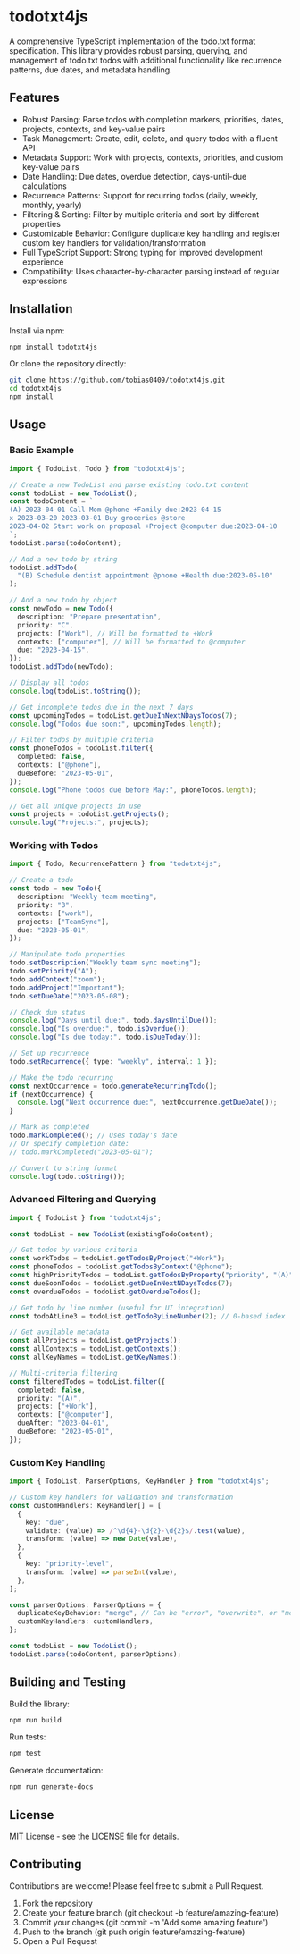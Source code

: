 # todotxt4js

A comprehensive TypeScript implementation of the todo.txt format specification. This library provides robust parsing, querying, and management of todo.txt todos with additional functionality like recurrence patterns, due dates, and metadata handling.

## Features

- Robust Parsing: Parse todos with completion markers, priorities, dates, projects, contexts, and key-value pairs
- Task Management: Create, edit, delete, and query todos with a fluent API
- Metadata Support: Work with projects, contexts, priorities, and custom key-value pairs
- Date Handling: Due dates, overdue detection, days-until-due calculations
- Recurrence Patterns: Support for recurring todos (daily, weekly, monthly, yearly)
- Filtering & Sorting: Filter by multiple criteria and sort by different properties
- Customizable Behavior: Configure duplicate key handling and register custom key handlers for validation/transformation
- Full TypeScript Support: Strong typing for improved development experience
- Compatibility: Uses character-by-character parsing instead of regular expressions

## Installation

Install via npm:

```bash
npm install todotxt4js
```

Or clone the repository directly:

```bash
git clone https://github.com/tobias0409/todotxt4js.git
cd todotxt4js
npm install
```

## Usage

### Basic Example

```ts
import { TodoList, Todo } from "todotxt4js";

// Create a new TodoList and parse existing todo.txt content
const todoList = new TodoList();
const todoContent = `
(A) 2023-04-01 Call Mom @phone +Family due:2023-04-15
x 2023-03-20 2023-03-01 Buy groceries @store
2023-04-02 Start work on proposal +Project @computer due:2023-04-10
`;
todoList.parse(todoContent);

// Add a new todo by string
todoList.addTodo(
  "(B) Schedule dentist appointment @phone +Health due:2023-05-10"
);

// Add a new todo by object
const newTodo = new Todo({
  description: "Prepare presentation",
  priority: "C",
  projects: ["Work"], // Will be formatted to +Work
  contexts: ["computer"], // Will be formatted to @computer
  due: "2023-04-15",
});
todoList.addTodo(newTodo);

// Display all todos
console.log(todoList.toString());

// Get incomplete todos due in the next 7 days
const upcomingTodos = todoList.getDueInNextNDaysTodos(7);
console.log("Todos due soon:", upcomingTodos.length);

// Filter todos by multiple criteria
const phoneTodos = todoList.filter({
  completed: false,
  contexts: ["@phone"],
  dueBefore: "2023-05-01",
});
console.log("Phone todos due before May:", phoneTodos.length);

// Get all unique projects in use
const projects = todoList.getProjects();
console.log("Projects:", projects);
```

### Working with Todos

```ts
import { Todo, RecurrencePattern } from "todotxt4js";

// Create a todo
const todo = new Todo({
  description: "Weekly team meeting",
  priority: "B",
  contexts: ["work"],
  projects: ["TeamSync"],
  due: "2023-05-01",
});

// Manipulate todo properties
todo.setDescription("Weekly team sync meeting");
todo.setPriority("A");
todo.addContext("zoom");
todo.addProject("Important");
todo.setDueDate("2023-05-08");

// Check due status
console.log("Days until due:", todo.daysUntilDue());
console.log("Is overdue:", todo.isOverdue());
console.log("Is due today:", todo.isDueToday());

// Set up recurrence
todo.setRecurrence({ type: "weekly", interval: 1 });

// Make the todo recurring
const nextOccurrence = todo.generateRecurringTodo();
if (nextOccurrence) {
  console.log("Next occurrence due:", nextOccurrence.getDueDate());
}

// Mark as completed
todo.markCompleted(); // Uses today's date
// Or specify completion date:
// todo.markCompleted("2023-05-01");

// Convert to string format
console.log(todo.toString());
```

### Advanced Filtering and Querying

```ts
import { TodoList } from "todotxt4js";

const todoList = new TodoList(existingTodoContent);

// Get todos by various criteria
const workTodos = todoList.getTodosByProject("+Work");
const phoneTodos = todoList.getTodosByContext("@phone");
const highPriorityTodos = todoList.getTodosByProperty("priority", "(A)");
const dueSoonTodos = todoList.getDueInNextNDaysTodos(7);
const overdueTodos = todoList.getOverdueTodos();

// Get todo by line number (useful for UI integration)
const todoAtLine3 = todoList.getTodoByLineNumber(2); // 0-based index

// Get available metadata
const allProjects = todoList.getProjects();
const allContexts = todoList.getContexts();
const allKeyNames = todoList.getKeyNames();

// Multi-criteria filtering
const filteredTodos = todoList.filter({
  completed: false,
  priority: "(A)",
  projects: ["+Work"],
  contexts: ["@computer"],
  dueAfter: "2023-04-01",
  dueBefore: "2023-05-01",
});
```

### Custom Key Handling

```ts
import { TodoList, ParserOptions, KeyHandler } from "todotxt4js";

// Custom key handlers for validation and transformation
const customHandlers: KeyHandler[] = [
  {
    key: "due",
    validate: (value) => /^\d{4}-\d{2}-\d{2}$/.test(value),
    transform: (value) => new Date(value),
  },
  {
    key: "priority-level",
    transform: (value) => parseInt(value),
  },
];

const parserOptions: ParserOptions = {
  duplicateKeyBehavior: "merge", // Can be "error", "overwrite", or "merge"
  customKeyHandlers: customHandlers,
};

const todoList = new TodoList();
todoList.parse(todoContent, parserOptions);
```

## Building and Testing

Build the library:

```bash
npm run build
```

Run tests:

```bash
npm test
```

Generate documentation:

```bash
npm run generate-docs
```

## License

MIT License - see the LICENSE file for details.

## Contributing

Contributions are welcome! Please feel free to submit a Pull Request.

1. Fork the repository
2. Create your feature branch (git checkout -b feature/amazing-feature)
3. Commit your changes (git commit -m 'Add some amazing feature')
4. Push to the branch (git push origin feature/amazing-feature)
5. Open a Pull Request

